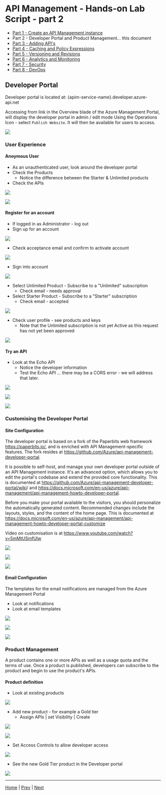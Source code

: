 # API Management - Hands-on Lab Script - part 2

- [Part 1 - Create an API Management instance](apimanagement-1.md) 
- Part 2 - Developer Portal and Product Management... this document
- [Part 3 - Adding API's](apimanagement-3.md)
- [Part 4 - Caching and Policy Expressions](apimanagement-4.md)
- [Part 5 - Versioning and Revisions](apimanagement-5.md)
- [Part 6 - Analytics and Monitoring](apimanagement-6.md)
- [Part 7 - Security](apimanagement-7.md)
- [Part 8 - DevOps](apimanagement-8.md)

## Developer Portal

Developer portal is located at: {apim-service-name}.developer.azure-api.net

Accessing from link in the Overview blade of the Azure Management Portal, will display the developer portal in admin / edit mode
Using the Operations Icon - select `Publish Website`.  It will then be available for users to access.

![](Images/APIMDeveloperPortal.png)

### User Experience

#### Anoymous User

- As an unauthenticated user, look around the developer portal
- Check the Products
  - Notice the difference between the Starter & Unlimited products
- Check the APIs

![](Images/APIMDevPortalProducts.png)

![](Images/APIMDevPortalAPIs.png)

#### Register for an account

- If logged in as Administrator - log out
- Sign up for an account

![](Images/APIMDevSignup.png)

- Check acceptance email and confirm to activate account

![](Images/APIMDevSignupEmail.png)

- Sign into account

![](Images/APIMDevSignin.png)

- Select Unlimited Product - Subscribe to a "Unlimited" subscription
  - Check email - needs approval
- Select Starter Product - Subscribe to a "Starter" subscription
  - Check email - accepted

![](Images/APIMDevSubscribe.png)

- Check user profile - see products and keys
  - Note that the Unlimited subscription is not yet Active as this request has not yet been approved

![](Images/APIMDevSubscribe2.png)

#### Try an API

- Look at the Echo API
  - Notice the developer information
  - Test the Echo API ... there may be a CORS error - we will address that later.

![](Images/APIMDevTryAPI.png)

![](Images/APIMDevTryAPI2.png)

![](Images/APIMDevTryAPI3.png)

### Customising the Developer Portal

#### Site Configuration

The developer portal is based on a fork of the Paperbits web framework <https://paperbits.io/>, and is enriched with API Management-specific features.  The fork resides at <https://github.com/Azure/api-management-developer-portal>.

It is possible to self-host, and manage your own developer portal outside of an API Management instance. It's an advanced option, which allows you to edit the portal's codebase and extend the provided core functionality. This is documented at <https://github.com/Azure/api-management-developer-portal/wiki>/ and <https://docs.microsoft.com/en-us/azure/api-management/api-management-howto-developer-portal>.

Before you make your portal available to the visitors, you should personalize the automatically generated content. Recommended changes include the layouts, styles, and the content of the home page. This is documented at <https://docs.microsoft.com/en-us/azure/api-management/api-management-howto-developer-portal-customize>

Video on customisation is at <https://www.youtube.com/watch?v=5mMtUSmfUlw>

![](Images/APIMDevConfig.png)

![](Images/APIDevConfig2.png)

![](Images/APIMDevStyles.png)

#### Email Configuration

The templates for the email notifications are managed from the Azure Management Portal

- Look at notifications
- Look at email templates

![](Images/APIMNotifications.png)

![](Images/APIMNotificationTemplates.png)

![](Images/APIMNotificationEdit.png)


### Product Management

A product contains one or more APIs as well as a usage quota and the terms of use. Once a product is published, developers can subscribe to the product and begin to use the product's APIs.

#### Product definition

- Look at existing products

![](Images/APIMProducts.png)

- Add new product - for example a Gold tier
  - Assign APIs | set Visibility | Create

![](Images/APIMAddProduct.png)

![](Images/APIMAddProduct2.png)

- Set Access Controls to allow developer access

![](Images/APIMAddProductsAccess.png)

- See the new Gold Tier product in the Developer portal

![](Images/APIMAddProductsDevPortal.png)

---
[Home](README.md) | [Prev](apimanagement-1.md) | [Next](apimanagement-3.md)
